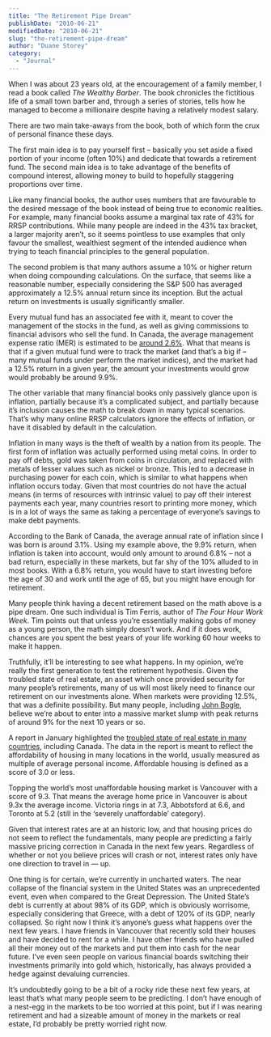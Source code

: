 ```yaml
---
title: "The Retirement Pipe Dream"
publishDate: "2010-06-21"
modifiedDate: "2010-06-21"
slug: "the-retirement-pipe-dream"
author: "Duane Storey"
category:
  - "Journal"
---
```


When I was about 23 years old, at the encouragement of a family member, I read a book called *The Wealthy Barber*. The book chronicles the fictitious life of a small town barber and, through a series of stories, tells how he managed to become a millionaire despite having a relatively modest salary.

There are two main take-aways from the book, both of which form the crux of personal finance these days.

The first main idea is to pay yourself first – basically you set aside a fixed portion of your income (often 10%) and dedicate that towards a retirement fund. The second main idea is to take advantage of the benefits of compound interest, allowing money to build to hopefully staggering proportions over time.

Like many financial books, the author uses numbers that are favourable to the desired message of the book instead of being true to economic realities. For example, many financial books assume a marginal tax rate of 43% for RRSP contributions. While many people are indeed in the 43% tax bracket, a larger majority aren’t, so it seems pointless to use examples that only favour the smallest, wealthiest segment of the intended audience when trying to teach financial principles to the general population.

The second problem is that many authors assume a 10% or higher return when doing compounding calculations. On the surface, that seems like a reasonable number, especially considering the S&amp;P 500 has averaged approximately a 12.5% annual return since its inception. But the actual return on investments is usually significantly smaller.

Every mutual fund has an associated fee with it, meant to cover the management of the stocks in the fund, as well as giving commissions to financial advisors who sell the fund. In Canada, the average management expense ratio (MER) is estimated to be [around 2.6%](http://v1.theglobeandmail.com/partners/free/rrsp2007/mf-mer.html). What that means is that if a given mutual fund were to track the market (and that’s a big if – many mutual funds under perform the market indices), and the market had a 12.5% return in a given year, the amount your investments would grow would probably be around 9.9%.

The other variable that many financial books only passively glance upon is inflation, partially because it’s a complicated subject, and partially because it’s inclusion causes the math to break down in many typical scenarios. That’s why many online RRSP calculators ignore the effects of inflation, or have it disabled by default in the calculation.

Inflation in many ways is the theft of wealth by a nation from its people. The first form of inflation was actually performed using metal coins. In order to pay off debts, gold was taken from coins in circulation, and replaced with metals of lesser values such as nickel or bronze. This led to a decrease in purchasing power for each coin, which is similar to what happens when inflation occurs today. Given that most countries do not have the actual means (in terms of resources with intrinsic value) to pay off their interest payments each year, many countries resort to printing more money, which is in a lot of ways the same as taking a percentage of everyone’s savings to make debt payments.

According to the Bank of Canada, the average annual rate of inflation since I was born is around 3.1%. Using my example above, the 9.9% return, when inflation is taken into account, would only amount to around 6.8% – not a bad return, especially in these markets, but far shy of the 10% alluded to in most books. With a 6.8% return, you would have to start investing before the age of 30 and work until the age of 65, but you might have enough for retirement.

Many people think having a decent retirement based on the math above is a pipe dream. One such individual is Tim Ferris, author of *The Four Hour Work Week*. Tim points out that unless you’re essentially making gobs of money as a young person, the math simply doesn’t work. And if it does work, chances are you spent the best years of your life working 60 hour weeks to make it happen.

Truthfully, it’ll be interesting to see what happens. In my opinion, we’re really the first generation to test the retirement hypothesis. Given the troubled state of real estate, an asset which once provided security for many people’s retirements, many of us will most likely need to finance our retirement on our investments alone. When markets were providing 12.5%, that was a definite possibility. But many people, including [John Bogle](http://en.wikipedia.org/wiki/John_Bogle), believe we’re about to enter into a massive market slump with peak returns of around 9% for the next 10 years or so.

A report in January highlighted the [troubled state of real estate in many countries](http://www.demographia.com/dhi.pdf), including Canada. The data in the report is meant to reflect the affordability of housing in many locations in the world, usually measured as multiple of average personal income. Affordable housing is defined as a score of 3.0 or less.

Topping the world’s most unaffordable housing market is Vancouver with a score of 9.3. That means the average home price in Vancouver is about 9.3x the average income. Victoria rings in at 7.3, Abbotsford at 6.6, and Toronto at 5.2 (still in the ‘severely unaffordable’ category).

Given that interest rates are at an historic low, and that housing prices do not seem to reflect the fundamentals, many people are predicting a fairly massive pricing correction in Canada in the next few years. Regardless of whether or not you believe prices will crash or not, interest rates only have one direction to travel in — up.

One thing is for certain, we’re currently in uncharted waters. The near collapse of the financial system in the United States was an unprecedented event, even when compared to the Great Depression. The United State’s debt is currently at about 98% of its GDP, which is obviously worrisome, especially considering that Greece, with a debt of 120% of its GDP, nearly collapsed. So right now I think it’s anyone’s guess what happens over the next few years. I have friends in Vancouver that recently sold their houses and have decided to rent for a while. I have other friends who have pulled all their money out of the markets and put them into cash for the near future. I’ve even seen people on various financial boards switching their investments primarily into gold which, historically, has always provided a hedge against devaluing currencies.

It’s undoubtedly going to be a bit of a rocky ride these next few years, at least that’s what many people seem to be predicting. I don’t have enough of a nest-egg in the markets to be too worried at this point, but if I was nearing retirement and had a sizeable amount of money in the markets or real estate, I’d probably be pretty worried right now.